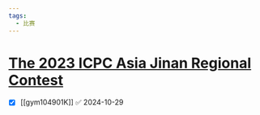 ```yaml
---
tags:
  - 比赛
---
```

# [The 2023 ICPC Asia Jinan Regional Contest](https://codeforces.com/gym/104901)

- [x] [[gym104901K]] ✅ 2024-10-29
